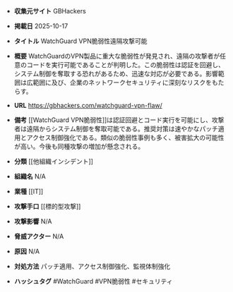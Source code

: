 - **収集元サイト**
GBHackers

- **掲載日**
2025-10-17

- **タイトル**
WatchGuard VPN脆弱性遠隔攻撃可能

- **概要**
WatchGuardのVPN製品に重大な脆弱性が発見され、遠隔の攻撃者が任意のコードを実行可能であることが判明した。この脆弱性は認証を回避し、システム制御を奪取する恐れがあるため、迅速な対応が必要である。影響範囲は広範囲に及び、企業のネットワークセキュリティに深刻なリスクをもたらす。

- **URL**
https://gbhackers.com/watchguard-vpn-flaw/

- **備考**
[[WatchGuard VPN脆弱性]]は認証回避とコード実行を可能にし、攻撃者は遠隔からシステム制御を奪取可能である。推奨対策は速やかなパッチ適用とアクセス制御強化である。類似の脆弱性事例も多く、被害拡大の可能性が高い。今後も同種攻撃の増加が懸念される。

- **分類**
[[他組織インシデント]]

- **組織名**
N/A

- **業種**
[[IT]]

- **攻撃手口**
[[標的型攻撃]]

- **攻撃影響**
N/A

- **脅威アクター**
N/A

- **原因**
N/A

- **対処方法**
パッチ適用、アクセス制御強化、監視体制強化

- **ハッシュタグ**
#WatchGuard #VPN脆弱性 #セキュリティ
